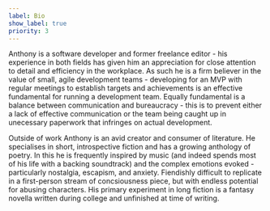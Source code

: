```yaml
---
label: Bio
show_label: true
priority: 3
---
```

Anthony is a software developer and former freelance editor - his experience in both fields has given him an appreciation for close attention to detail and efficiency in the workplace. As such he is a firm believer in the value of small, agile development teams - developing for an MVP with regular meetings to establish targets and achievements is an effective fundamental for running a development team. Equally fundamental is a balance between communication and bureaucracy - this is to prevent either a lack of effective communication or the team being caught up in unecessary paperwork that infringes on actual development.

Outside of work Anthony is an avid creator and consumer of literature. He specialises in short, introspective fiction and has a growing anthology of poetry. In this he is frequently inspired by music (and indeed spends most of his life with a backing soundtrack) and the complex emotions evoked - particularly nostalgia, escapism, and anxiety. Fiendishly difficult to replicate in a first-person stream of concsiousness piece, but with endless potential for abusing characters. His primary experiment in long fiction is a fantasy novella written during college and unfinished at time of writing.
